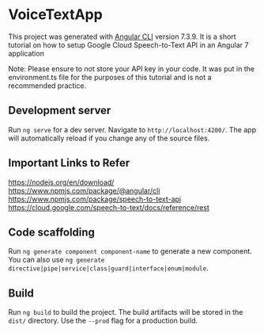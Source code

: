 # VoiceTextApp

This project was generated with [Angular CLI](https://github.com/angular/angular-cli) version 7.3.9.
It is a short tutorial on how to setup Google Cloud Speech-to-Text API in an Angular 7 application

Note: Please ensure to not store your API key in your code. It was put in the environment.ts file for the purposes of this tutorial and is not a recommended practice. 

## Development server

Run `ng serve` for a dev server. Navigate to `http://localhost:4200/`. The app will automatically reload if you change any of the source files.

## Important Links to Refer

https://nodejs.org/en/download/
https://www.npmjs.com/package/@angular/cli
https://www.npmjs.com/package/speech-to-text-api
https://cloud.google.com/speech-to-text/docs/reference/rest

## Code scaffolding

Run `ng generate component component-name` to generate a new component. You can also use `ng generate directive|pipe|service|class|guard|interface|enum|module`.

## Build

Run `ng build` to build the project. The build artifacts will be stored in the `dist/` directory. Use the `--prod` flag for a production build.

